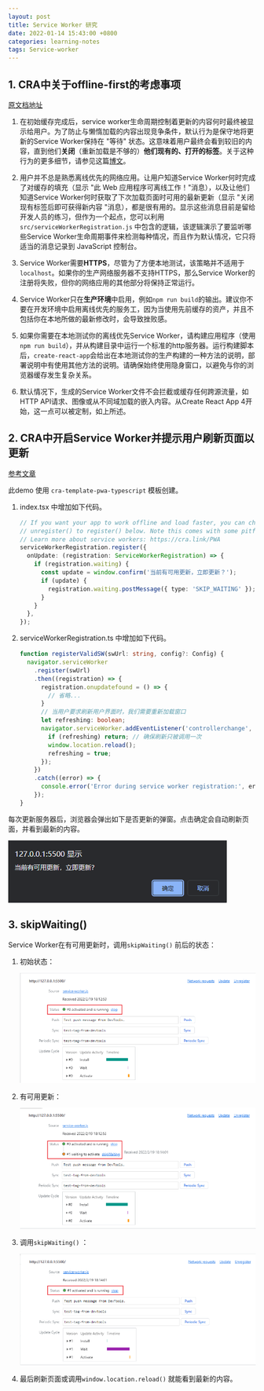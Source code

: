 ```yaml
---
layout: post
title: Service Worker 研究
date: 2022-01-14 15:43:00 +0800
categories: learning-notes
tags: Service-worker
---
```



## 1. CRA中关于offline-first的考虑事项

[原文档地址](https://create-react-app.dev/docs/making-a-progressive-web-app "原文档地址")

1.  在初始缓存完成后，service worker生命周期控制着更新的内容何时最终被显示给用户。为了防止与懒惰加载的内容出现竞争条件，默认行为是保守地将更新的Service Worker保持在 "等待" 状态。这意味着用户最终会看到较旧的内容，直到他们**关闭**（重新加载是不够的）**他们现有的、打开的标签**。关于这种行为的更多细节，请参见这篇[博文](https://jeffy.info/2018/10/10/sw-in-c-r-a.html "博文")。

2.  用户并不总是熟悉离线优先的网络应用。让用户知道Service Worker何时完成了对缓存的填充（显示 "此 Web 应用程序可离线工作！"消息），以及让他们知道Service Worker何时获取了下次加载页面时可用的最新更新（显示 "关闭现有标签后即可获得新内容 "消息），都是很有用的。显示这些消息目前是留给开发人员的练习，但作为一个起点，您可以利用 `src/serviceWorkerRegistration.js` 中包含的逻辑，该逻辑演示了要监听哪些Service Worker生命周期事件来检测每种情况，而且作为默认情况，它只将适当的消息记录到 JavaScript 控制台。

3.  Service Worker需要**HTTPS**，尽管为了方便本地测试，该策略并不适用于`localhost`。如果你的生产网络服务器不支持HTTPS，那么Service Worker的注册将失败，但你的网络应用的其他部分将保持正常运行。

4.  Service Worker只在**生产环境**中启用，例如`npm run build`的输出。建议你不要在开发环境中启用离线优先的服务工，因为当使用先前缓存的资产，并且不包括你在本地所做的最新修改时，会导致挫败感。

5.  如果你需要在本地测试你的离线优先Service Worker，请构建应用程序（使用`npm run build`），并从构建目录中运行一个标准的http服务器。运行构建脚本后，`create-react-app`会给出在本地测试你的生产构建的一种方法的说明，部署说明中有使用其他方法的说明。请确保始终使用隐身窗口，以避免与你的浏览器缓存发生复杂关系。

6.  默认情况下，生成的Service Worker文件不会拦截或缓存任何跨源流量，如HTTP API请求、图像或从不同域加载的嵌入内容。从Create React App 4开始，这一点可以被定制，如上所述。

## 2. CRA中开启Service Worker并提示用户刷新页面以更新

[参考文章](https://stackoverflow.com/questions/40100922/activate-updated-service-worker-on-refresh "参考文章")

此demo 使用 `cra-template-pwa-typescript` 模板创建。

1.  index.tsx 中增加如下代码。

    ```typescript
    // If you want your app to work offline and load faster, you can change
    // unregister() to register() below. Note this comes with some pitfalls.
    // Learn more about service workers: https://cra.link/PWA
    serviceWorkerRegistration.register({
      onUpdate: (registration: ServiceWorkerRegistration) => {
        if (registration.waiting) {
          const update = window.confirm('当前有可用更新，立即更新？');
          if (update) {
            registration.waiting.postMessage({ type: 'SKIP_WAITING' });
          }
        }
      },
    });
    ```

2.  serviceWorkerRegistration.ts 中增加如下代码。

    ```typescript
    function registerValidSW(swUrl: string, config?: Config) {
      navigator.serviceWorker
        .register(swUrl)
        .then((registration) => {
          registration.onupdatefound = () => {
            // 省略...
          }
          // 当用户要求刷新用户界面时，我们需要重新加载窗口
          let refreshing: boolean;
          navigator.serviceWorker.addEventListener('controllerchange', function () {
            if (refreshing) return; // 确保刷新只被调用一次
            window.location.reload();
            refreshing = true;
          });
        })
        .catch((error) => {
          console.error('Error during service worker registration:', error);
        });
    }
    ```

每次更新服务器后，浏览器会弹出如下是否更新的弹窗。点击确定会自动刷新页面，并看到最新的内容。

![](/images/2022-01-14-service-worker/image_1.png)

## 3. skipWaiting()

Service Worker在有可用更新时，调用`skipWaiting()` 前后的状态：

1.  初始状态：

    ![](/images/2022-01-14-service-worker/image_2.png)

2.  有可用更新：

    ![](/images/2022-01-14-service-worker/image_3.png)

3.  调用`skipWaiting()` ：

    ![](/images/2022-01-14-service-worker/image_4.png)

4.  最后刷新页面或调用`window.location.reload()` 就能看到最新的内容。
